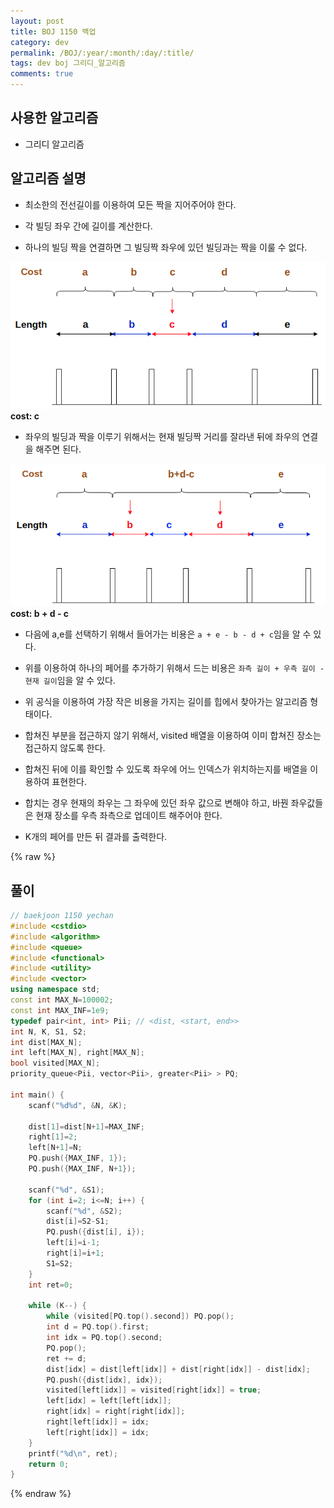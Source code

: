 ```yaml
---
layout: post
title: BOJ 1150 백업
category: dev
permalink: /BOJ/:year/:month/:day/:title/
tags: dev boj 그리디_알고리즘
comments: true
---
```

## 사용한 알고리즘
- 그리디 알고리즘

## 알고리즘 설명
- 최소한의 전선길이를 이용하여 모든 짝을 지어주어야 한다.

- 각 빌딩 좌우 간에 길이를 계산한다.

- 하나의 빌딩 짝을 연결하면 그 빌딩짝 좌우에 있던 빌딩과는 짝을 이룰 수 없다.

![](/assets/img/dev/boj/2019-06-19-BOJ-1150-01.png)
**cost: c**

- 좌우의 빌딩과 짝을 이루기 위해서는 현재 빌딩짝 거리를 잘라낸 뒤에 좌우의 연결을 해주면 된다.

![](/assets/img/dev/boj/2019-06-19-BOJ-1150-02.png)
**cost: b + d - c**

- 다음에 a,e를 선택하기 위해서 들어가는 비용은 `a + e - b - d + c`임을 알 수 있다.

- 위를 이용하여 하나의 페어를 추가하기 위해서 드는 비용은 `좌측 길이 + 우측 길이 - 현재 길이`임을 알 수 있다.

- 위 공식을 이용하여 가장 작은 비용을 가지는 길이를 힙에서 찾아가는 알고리즘 형태이다.

- 합쳐진 부분을 접근하지 않기 위해서, visited 배열을 이용하여 이미 합쳐진 장소는 접근하지 않도록 한다.

- 합쳐진 뒤에 이를 확인할 수 있도록 좌우에 어느 인덱스가 위치하는지를 배열을 이용하여 표현한다.

- 합치는 경우 현재의 좌우는 그 좌우에 있던 좌우 값으로 변해야 하고, 바꿘 좌우값들은 현재 장소를 우측 좌측으로 업데이트 해주어야 한다.

- K개의 페어를 만든 뒤 결과를 출력한다.

{% raw %}
## 풀이
```c++
// baekjoon 1150 yechan
#include <cstdio>
#include <algorithm>
#include <queue>
#include <functional>
#include <utility>
#include <vector>
using namespace std;
const int MAX_N=100002;
const int MAX_INF=1e9;
typedef pair<int, int> Pii; // <dist, <start, end>>
int N, K, S1, S2;
int dist[MAX_N];
int left[MAX_N], right[MAX_N];
bool visited[MAX_N];
priority_queue<Pii, vector<Pii>, greater<Pii> > PQ;

int main() {
	scanf("%d%d", &N, &K);

	dist[1]=dist[N+1]=MAX_INF;
	right[1]=2;
	left[N+1]=N;
	PQ.push({MAX_INF, 1});
	PQ.push({MAX_INF, N+1});

	scanf("%d", &S1);
	for (int i=2; i<=N; i++) {
		scanf("%d", &S2);
		dist[i]=S2-S1;
		PQ.push({dist[i], i});
		left[i]=i-1;
		right[i]=i+1;
		S1=S2;
	}
	int ret=0;

	while (K--) {
		while (visited[PQ.top().second]) PQ.pop();
		int d = PQ.top().first;
		int idx = PQ.top().second;
		PQ.pop();
		ret += d;
		dist[idx] = dist[left[idx]] + dist[right[idx]] - dist[idx];
		PQ.push({dist[idx], idx});
		visited[left[idx]] = visited[right[idx]] = true;
		left[idx] = left[left[idx]];
		right[idx] = right[right[idx]];
		right[left[idx]] = idx;
		left[right[idx]] = idx;
	}
	printf("%d\n", ret);
	return 0;
}
```
{% endraw %}
